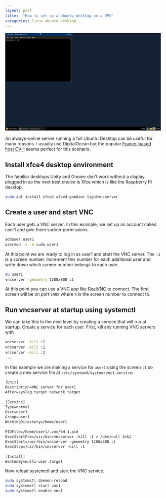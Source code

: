 ```yaml
---
layout: post
title:  "How to set up a Ubuntu desktop on a VPS"
categories: linux ubuntu desktop
---
```


<img alt="Ubuntu Cloud Computer" src="/assets/ubuntu-xfce.png" title="Ubuntu Cloud Computer" class="banner"/>

An always-online server running a full Ubuntu Desktop can be useful for many reasons. I usually use DigitalOcean but the popular [France-based host OVH](https://www.ovh.com/world/vps/) seems perfect for this scenario.
    
<!--more-->

## Install xfce4 desktop environment
The familiar desktops Unity and Gnome don't work without a display plugged in so the next best choice is Xfce which is like the Raspberry Pi desktop.

``` bash
sudo apt install xfce4 xfce4-goodies tightvncserver
```

## Create a user and start VNC
Each user gets a VNC server. In this example, we set up an account called user1 and give them sudoer permissions.

``` bash 
adduser user1
usermod -a -G sudo user1
```

At this point we are ready to log in as user1 and start the VNC server. The `:1` is a screen number. Increment this number for each additional user and write down which screen number belongs to each user.

``` bash
su user1
vncserver -geometry 1280x800 :1
```

At this point you can use a VNC app like [RealVNC](https://www.realvnc.com/en/connect/download/viewer/) to connect. The first screen will be on port `590X` where `X` is the screen number to connect to.

## Run vncserver at startup using systemctl
We can take this to the next level by creating a service that will run at startup. Create a service for each user. First, kill any running VNC servers with
``` bash 
vncserver -kill :1
vncserver -kill :2
vncserver -kill :3
...
```

In this example we are making a service for `user1` using the screen `:1` so create a new service file at `/etc/systemd/system/vnc1.service`:

``` make
[Unit]
Description=VNC server for user1
After=syslog.target network.target

[Service]
Type=normal
User=user1
Group=user1
WorkingDirectory=/home/user1

PIDFile=/home/user1/.vnc/%H:1.pid
ExecStartPre=/usr/bin/vncserver -kill :1 > /dev/null 2>&1
ExecStart=/usr/bin/vncserver -geometry 1280x800 :1
ExecStop=/usr/bin/vncserver -kill :1

[Install]
WantedBy=multi-user.target
```

Now reload systemctl and start the VNC service.

``` bash 
sudo systemctl daemon-reload
sudo systemctl start vnc1
sudo systemctl enable vnc1
```